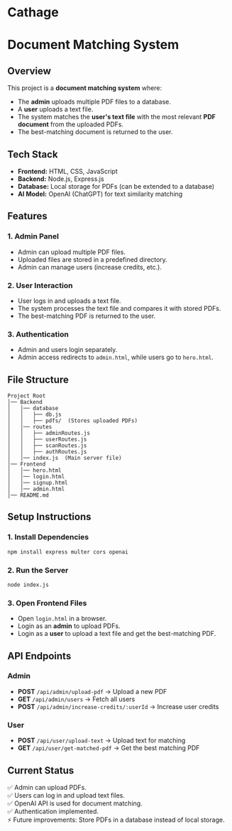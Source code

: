 # Cathage
# Document Matching System

## Overview
This project is a **document matching system** where:
- The **admin** uploads multiple PDF files to a database.
- A **user** uploads a text file.
- The system matches the **user's text file** with the most relevant **PDF document** from the uploaded PDFs.
- The best-matching document is returned to the user.

## Tech Stack
- **Frontend:** HTML, CSS, JavaScript
- **Backend:** Node.js, Express.js
- **Database:** Local storage for PDFs (can be extended to a database)
- **AI Model:** OpenAI (ChatGPT) for text similarity matching

## Features
### 1. **Admin Panel**
- Admin can upload multiple PDF files.
- Uploaded files are stored in a predefined directory.
- Admin can manage users (increase credits, etc.).

### 2. **User Interaction**
- User logs in and uploads a text file.
- The system processes the text file and compares it with stored PDFs.
- The best-matching PDF is returned to the user.

### 3. **Authentication**
- Admin and users login separately.
- Admin access redirects to `admin.html`, while users go to `hero.html`.

## File Structure
```
Project Root
│── Backend
│   │── database
│   │   ├── db.js
│   │   ├── pdfs/  (Stores uploaded PDFs)
│   │── routes
│   │   ├── adminRoutes.js
│   │   ├── userRoutes.js
│   │   ├── scanRoutes.js
│   │   ├── authRoutes.js
│   │── index.js  (Main server file)
│── Frontend
│   │── hero.html
│   │── login.html
│   │── signup.html
│   │── admin.html
│── README.md
```

## Setup Instructions
### 1. Install Dependencies
```sh
npm install express multer cors openai
```
### 2. Run the Server
```sh
node index.js
```
### 3. Open Frontend Files
- Open `login.html` in a browser.
- Login as an **admin** to upload PDFs.
- Login as a **user** to upload a text file and get the best-matching PDF.

## API Endpoints
### Admin
- **POST** `/api/admin/upload-pdf` → Upload a new PDF
- **GET** `/api/admin/users` → Fetch all users
- **POST** `/api/admin/increase-credits/:userId` → Increase user credits

### User
- **POST** `/api/user/upload-text` → Upload text for matching
- **GET** `/api/user/get-matched-pdf` → Get the best matching PDF

## Current Status
✅ Admin can upload PDFs.  
✅ Users can log in and upload text files.  
✅ OpenAI API is used for document matching.  
✅ Authentication implemented.  
⚡ Future improvements: Store PDFs in a database instead of local storage.

